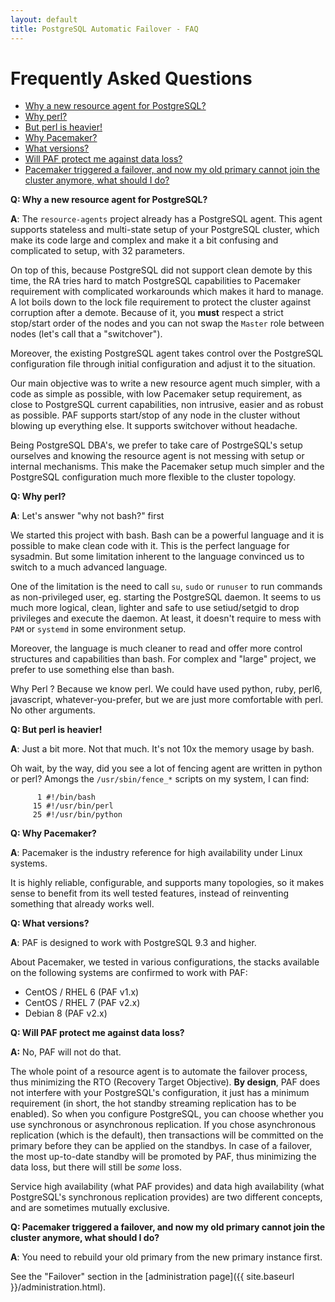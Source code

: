 ```yaml
---
layout: default
title: PostgreSQL Automatic Failover - FAQ
---
```


# Frequently Asked Questions

* [Why a new resource agent for PostgreSQL?](#why-new-ra-for-postgresql)
* [Why perl?](#why-perl)
* [But perl is heavier!](#perl-is-heavier)
* [Why Pacemaker?](#why-pacemaker)
* [What versions?](#what-versions)
* [Will PAF protect me against data loss?](#protection-against-data-loss)
* [Pacemaker triggered a failover, and now my old primary cannot join the cluster anymore, what should I do?](#how-to-failback)


<a name="why-new-ra-for-postgresql"></a>
__Q: Why a new resource agent for PostgreSQL?__

__A__: The `resource-agents` project already has a PostgreSQL agent. This
agent supports stateless and multi-state setup of your PostgreSQL cluster,
which make its code large and complex and make it a bit confusing and
complicated to setup, with 32 parameters.

On top of this, because PostgreSQL did not support clean demote by this time,
the RA tries hard to match PostgreSQL capabilities to Pacemaker requirement with
complicated workarounds which makes it hard to manage. A lot boils down to the
lock file requirement to protect the cluster against corruption after a demote.
Because of it, you __must__ respect a strict stop/start order of the nodes and
you can not swap the `Master` role between nodes (let's call that a
"switchover").

Moreover, the existing PostgreSQL agent takes control over the PostgreSQL
configuration file through initial configuration and adjust it to the
situation.

Our main objective was to write a new resource agent much simpler, with a code
as simple as possible, with low Pacemaker setup requirement, as close to
PostgreSQL current capabilities, non intrusive, easier and as robust as
possible. PAF supports start/stop of any node in the cluster without blowing up
everything else. It supports switchover without headache.

Being PostgreSQL DBA's, we prefer to take care of PostrgeSQL's setup ourselves
and knowing the resource agent is not messing with setup or internal mechanisms.
This make the Pacemaker setup much simpler and the PostgreSQL configuration
much more flexible to the cluster topology.


<a name="why-perl"></a>
__Q: Why perl?__

__A__: Let's answer "why not bash?" first

We started this project with bash. Bash can be a powerful language and it is
possible to make clean code with it. This is the perfect language for sysadmin.
But some limitation inherent to the language convinced us to switch to a much
advanced language.

One of the limitation is the need to call `su`, `sudo` or
`runuser` to run commands as non-privileged user, eg. starting the PostgreSQL
daemon. It seems to us much more logical, clean, lighter and safe to use
setiud/setgid to drop privileges and execute the daemon. At least, it doesn't
require to mess with `PAM` or `systemd` in some environment setup.

Moreover, the language is much cleaner to read and offer more control structures
and capabilities than bash. For complex and "large" project, we prefer to use
something else than bash.

Why Perl ? Because we know perl. We could have used python, ruby, perl6,
javascript, whatever-you-prefer, but we are just more comfortable with perl. No
other arguments.


<a name="perl-is-heavier"></a>
__Q: But perl is heavier!__

__A__: Just a bit more. Not that much. It's not 10x the memory usage by bash.

Oh wait, by the way, did you see a lot of fencing agent are written in python or
perl? Amongs the `/usr/sbin/fence_*` scripts on my system, I can find:

```
      1 #!/bin/bash
     15 #!/usr/bin/perl
     25 #!/usr/bin/python
```


<a name="why-pacemaker"></a>
__Q: Why Pacemaker?__

__A__: Pacemaker is the industry reference for high availability under Linux
systems.

It is highly reliable, configurable, and supports many topologies, so it makes
sense to benefit from its well tested features, instead of reinventing
something that already works well.


<a name="what-versions"></a>
__Q: What versions?__

__A__: PAF is designed to work with PostgreSQL 9.3 and higher.

About Pacemaker, we tested in various configurations, the stacks available
on the following systems are confirmed to work with PAF:

  * CentOS / RHEL 6 (PAF v1.x)
  * CentOS / RHEL 7 (PAF v2.x)
  * Debian 8 (PAF v2.x)


<a name="protection-against-data-loss"></a>
__Q: Will PAF protect me against data loss?__

__A:__ No, PAF will not do that.

The whole point of a resource agent is to automate the failover process, thus
minimizing the RTO (Recovery Target Objective).
__By design__, PAF does not interfere with your PostgreSQL's configuration, it
just has a minimum requirement (in short, the hot standby streaming replication
has to be enabled).
So when you configure PostgreSQL, you can choose whether you use synchronous or
asynchronous replication.
If you chose asynchronous replication (which is the default), then transactions
will be committed on the primary before they can be applied on the standbys.
In case of a failover, the most up-to-date standby will be promoted by PAF,
thus minimizing the data loss, but there will still be _some_ loss.

Service high availability (what PAF provides) and data high availability (what
PostgreSQL's synchronous replication provides) are two different concepts, and
are sometimes mutually exclusive.


<a name="how-to-failback"></a>
__Q: Pacemaker triggered a failover, and now my old primary cannot join the
cluster anymore, what should I do?__

__A__: You need to rebuild your old primary from the new primary instance first.

See the "Failover" section in the [administration page]({{ site.baseurl }}/administration.html).


